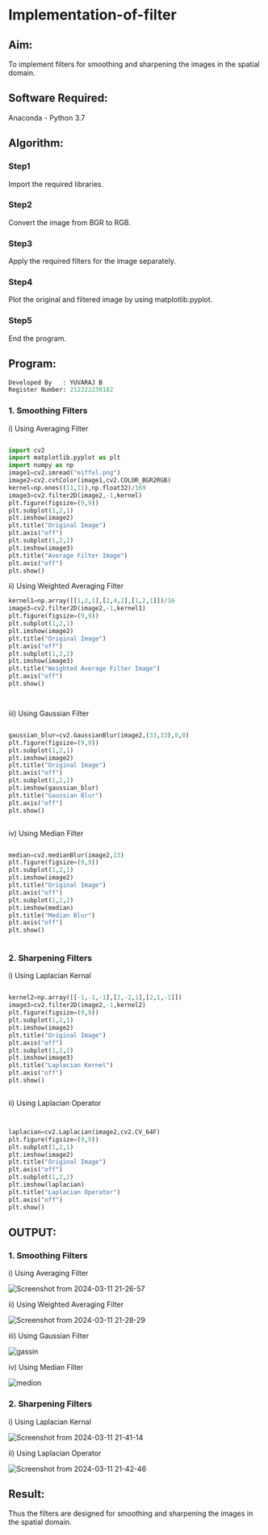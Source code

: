 # Implementation-of-filter
## Aim:
To implement filters for smoothing and sharpening the images in the spatial domain.

## Software Required:
Anaconda - Python 3.7

## Algorithm:
### Step1
Import the required libraries.


### Step2
Convert the image from BGR to RGB.


### Step3
Apply the required filters for the image separately.


### Step4
Plot the original and filtered image by using matplotlib.pyplot.


### Step5
End the program.


## Program:
```py
Developed By   : YUVARAJ B
Register Number: 212222230182
```
### 1. Smoothing Filters

i) Using Averaging Filter
```Python

import cv2
import matplotlib.pyplot as plt
import numpy as np
image1=cv2.imread("eiffel.png")
image2=cv2.cvtColor(image1,cv2.COLOR_BGR2RGB)
kernel=np.ones((11,11),np.float32)/169
image3=cv2.filter2D(image2,-1,kernel)
plt.figure(figsize=(9,9))
plt.subplot(1,2,1)
plt.imshow(image2)
plt.title("Original Image")
plt.axis("off")
plt.subplot(1,2,2)
plt.imshow(image3)
plt.title("Average Filter Image")
plt.axis("off")
plt.show()

```
ii) Using Weighted Averaging Filter
```Python
kernel1=np.array([[1,2,1],[2,4,2],[1,2,1]])/16
image3=cv2.filter2D(image2,-1,kernel1)
plt.figure(figsize=(9,9))
plt.subplot(1,2,1)
plt.imshow(image2)
plt.title("Original Image")
plt.axis("off")
plt.subplot(1,2,2)
plt.imshow(image3)
plt.title("Weighted Average Filter Image")
plt.axis("off")
plt.show()




```
iii) Using Gaussian Filter
```Python

gaussian_blur=cv2.GaussianBlur(image2,(33,33),0,0)
plt.figure(figsize=(9,9))
plt.subplot(1,2,1)
plt.imshow(image2)
plt.title("Original Image")
plt.axis("off")
plt.subplot(1,2,2)
plt.imshow(gaussian_blur)
plt.title("Gaussian Blur")
plt.axis("off")
plt.show()



```

iv) Using Median Filter
```Python

median=cv2.medianBlur(image2,13)
plt.figure(figsize=(9,9))
plt.subplot(1,2,1)
plt.imshow(image2)
plt.title("Original Image")
plt.axis("off")
plt.subplot(1,2,2)
plt.imshow(median)
plt.title("Median Blur")
plt.axis("off")
plt.show()



```

### 2. Sharpening Filters
i) Using Laplacian Kernal
```Python

kernel2=np.array([[-1,-1,-1],[2,-2,1],[2,1,-1]])
image3=cv2.filter2D(image2,-1,kernel2)
plt.figure(figsize=(9,9))
plt.subplot(1,2,1)
plt.imshow(image2)
plt.title("Original Image")
plt.axis("off")
plt.subplot(1,2,2)
plt.imshow(image3)
plt.title("Laplacian Kernel")
plt.axis("off")
plt.show()



```
ii) Using Laplacian Operator
```Python


laplacian=cv2.Laplacian(image2,cv2.CV_64F)
plt.figure(figsize=(9,9))
plt.subplot(1,2,1)
plt.imshow(image2)
plt.title("Original Image")
plt.axis("off")
plt.subplot(1,2,2)
plt.imshow(laplacian)
plt.title("Laplacian Operator")
plt.axis("off")
plt.show()


```

## OUTPUT:
### 1. Smoothing Filters
i) Using Averaging Filter

![Screenshot from 2024-03-11 21-26-57](https://github.com/22009011/Implementation-of-filter/assets/118343461/730065ef-4e50-435c-a43f-b3f862e4e7a5)




ii) Using Weighted Averaging Filter

![Screenshot from 2024-03-11 21-28-29](https://github.com/22009011/Implementation-of-filter/assets/118343461/8da10613-120c-430a-9fd7-06d07aa96709)



iii) Using Gaussian Filter

![gassin](https://github.com/22009011/Implementation-of-filter/assets/118343461/e450cb0e-9866-4234-aa45-79285bb96294)



iv) Using Median Filter

![medion](https://github.com/22009011/Implementation-of-filter/assets/118343461/86e588ef-10f9-40e6-90dc-a6d0645b47c6)




### 2. Sharpening Filters

i) Using Laplacian Kernal

![Screenshot from 2024-03-11 21-41-14](https://github.com/22009011/Implementation-of-filter/assets/118343461/171dfbd7-72d0-40e6-93f7-fded8538c052)



ii) Using Laplacian Operator

![Screenshot from 2024-03-11 21-42-46](https://github.com/22009011/Implementation-of-filter/assets/118343461/56013bf7-24e2-4880-a598-a8790fbd58eb)



## Result:
Thus the filters are designed for smoothing and sharpening the images in the spatial domain.
